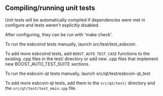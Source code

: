 Compiling/running unit tests
------------------------------------

Unit tests will be automatically compiled if dependencies were met in configure
and tests weren't explicitly disabled.

After configuring, they can be run with 'make check'.

To run the esbcoind tests manually, launch src/test/test_esbcoin .

To add more esbcoind tests, add `BOOST_AUTO_TEST_CASE` functions to the existing
.cpp files in the test/ directory or add new .cpp files that
implement new BOOST_AUTO_TEST_SUITE sections.

To run the esbcoin-qt tests manually, launch src/qt/test/esbcoin-qt_test

To add more esbcoin-qt tests, add them to the `src/qt/test/` directory and
the `src/qt/test/test_main.cpp` file.
